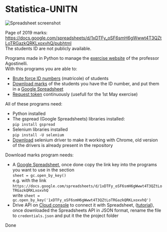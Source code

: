 # Statistica-UNITN
![Spreadsheet screenshot](https://i.imgur.com/15HZLfp.png)

Page of 2019 marks: https://docs.google.com/spreadsheets/d/1xDTFy_oSF6smH6gWwwt4T3QZtLoTRGazkQRKLxoxvhQ/pubhtml  
The students ID are not publicly available.

Programs made in Python to manage the [exercise website](http://datascience.maths.unitn.it/ocpu/library/doexercises/www/) of the professor Agostinelli.  
With this programs you are able to:
* [Brute force ID numbers](https://github.com/MarcoDiFrancesco/statistica-unitn/blob/master/bruteForceMatricola.py) (matricole) of students
* [Download marks](https://github.com/MarcoDiFrancesco/statistica-unitn/blob/master/getMarks.py) of the students you have the ID number, and put them in a [Google Spreadsheet](https://docs.google.com/spreadsheets/)
* [Request token](https://github.com/MarcoDiFrancesco/statistica-unitn/blob/master/requestToken.py) continuously (usefull for the 1st May exercise)

All of these programs need:
* Python installed
* The gspread (Google Spreadsheets) libraries installed:  
`pip install gspread`
* Selenium libraries installed  
`pip install -U selenium`
* [Download](https://sites.google.com/a/chromium.org/chromedriver/downloads) selenium driver to make it working with Chrome, old version of the drivers is already present in the repository

Download marks program needs:
* A [Google Spreadsheet](https://docs.google.com/spreadsheets), once done copy the link key into the programs you want to use in the section  
`sheet = gc.open_by_key()`  
e.g. with the link `https://docs.google.com/spreadsheets/d/1xDTFy_oSF6smH6gWwwt4T3QZtLoTRGazkQRKLxoxvhQ`  
write `sheet = gc.open_by_key('1xDTFy_oSF6smH6gWwwt4T3QZtLoTRGazkQRKLxoxvhQ')`
* Drive API on [Cloud console](https://console.developers.google.com/apis) to connect it with Spreadsheet, ([tutorial](https://developers.google.com/sheets/api/quickstart/python)), once downloaded the Spreadsheets API in JSON format, rename the file to `credentials.json` and put it the the project folder

Done
